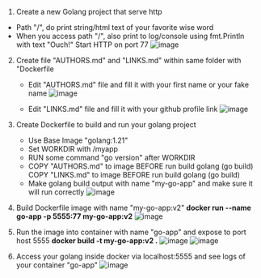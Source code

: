 1. Create a new Golang project that serve http
  - Path "/", do print string/html text of your favorite wise word
  - When you access path "/", also print to log/console using fmt.Println with text "Ouch!" Start HTTP on port 77
  ![image](https://github.com/hanashofiyah/learning-docker/assets/104729134/09964305-4026-4418-afc6-8c0bd704882c)

2. Create file "AUTHORS.md" and "LINKS.md" within same folder with "Dockerfile
   - Edit "AUTHORS.md" file and fill it with your first name or your fake name
     ![image](https://github.com/hanashofiyah/learning-docker/assets/104729134/7b906fbd-b3e6-4daa-9809-622658f13668)

   - Edit "LINKS.md" file and fill it with your github profile link
    ![image](https://github.com/hanashofiyah/learning-docker/assets/104729134/28a2ef0c-ee62-47d0-af7b-94cc1bf2fd82)

3. Create Dockerfile to build and run your golang project
    - Use Base Image "golang:1.21"
    - Set WORKDIR with /myapp
    - RUN some command "go version" after WORKDIR
    - COPY "AUTHORS.md" to image BEFORE run build golang (go build) COPY "LINKS.md" to image BEFORE run build golang (go build)
    - Make golang build output with name "my-go-app" and make sure it will run correctly
      ![image](https://github.com/hanashofiyah/learning-docker/assets/104729134/c97d2e77-f277-4496-8cef-d0c3adf95008)

4. Build Dockerfile image with name "my-go-app:v2"
   **docker run --name go-app -p 5555:77 my-go-app:v2**
   ![image](https://github.com/hanashofiyah/learning-docker/assets/104729134/359a112f-916c-4522-962f-f3b8aa908765)

5. Run the image into container with name "go-app" and expose to port host 5555
   **docker build -t my-go-app:v2 .**
   ![image](https://github.com/hanashofiyah/learning-docker/assets/104729134/08bf768b-1aab-4249-8ecf-e9384ada3f56)
    ![image](https://github.com/hanashofiyah/learning-docker/assets/104729134/be7e98cb-2984-45c4-88d1-24d9acd588d3)


6. Access your golang inside docker via localhost:5555 and see logs of your container "go-app"
   ![image](https://github.com/hanashofiyah/learning-docker/assets/104729134/176b88e7-ca8f-40d6-9d3d-4f52b7d2fa4e)

